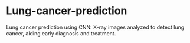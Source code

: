 # Lung-cancer-prediction
Lung cancer prediction using CNN: X-ray images analyzed to detect lung cancer, aiding early diagnosis and treatment.
